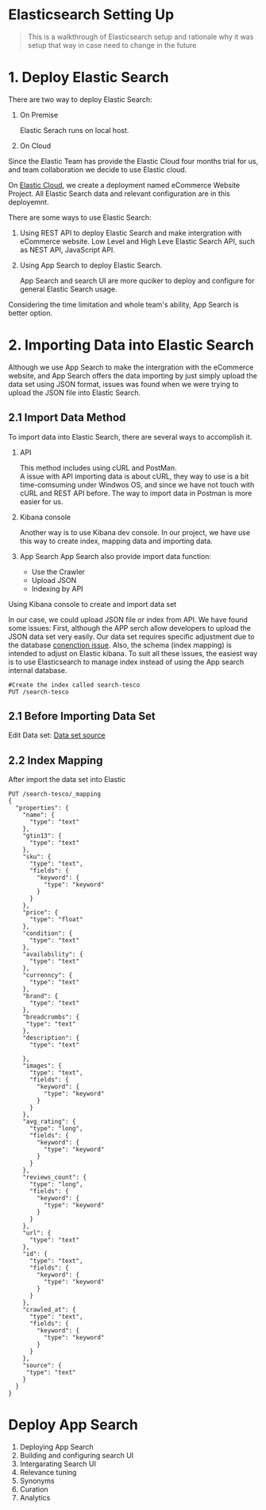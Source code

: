 # Elasticsearch Setting Up

> This is a walkthrough of Elasticsearch setup and rationale why it was setup that way in case need to change in the future

# 1. Deploy Elastic Search
There are two way to deploy Elastic Search:

1. On Premise
   
   Elastic Serach runs on local host.

2. On Cloud

 Since the Elastic Team has provide the Elastic Cloud four months trial for us, and team collaboration we decide to use Elastic cloud.

On [Elastic Cloud](https://cloud.elastic.co/home), we create a deployment named eCommerce Website Project. All Elastic Search data and relevant configuration are in this deployemnt.  


<!-- ![elastic cloud](/images/elasticcloud.png) -->

There are some ways to use Elastic Search:

1. Using REST API to deploy Elastic Search and make intergration with eCommerce website. Low Level and High Leve Elastic Search API, such as NEST API, JavaScript API.
2. Using App Search to deploy Elastic Search.
   
   App Search and search UI are more quciker to deploy and configure for general Elastic Search usage.

Considering the time limitation and whole team's ability, App Search is better option.

# 2. Importing Data into Elastic Search
Although we use App Search to make the intergration with the eCommerce website, and App Search offers the data importing by just simply upload the data set using JSON format, issues was found when we were trying to upload the JSON file into Elastic Search.

## 2.1 Import Data Method

To import data into Elastic Search, there are several ways to accomplish it.

1. API 
   
   This method includes using cURL and PostMan.  
   A issue with API importing data is about cURL, they way to   use is a bit time-comsuming under Windwos OS, and since we have not touch with cURL and REST API before.
   The way to import data in Postman is more easier for us. 

2. Kibana console

   Another way is to use Kibana dev console.
   In our project, we have use this way to create index, mapping data and importing data.

3. App Search
   App Search also provide import data function:
   - Use the Crawler
   - Upload JSON
   - Indexing by API 

Using Kibana console to create and import data set

In our case, we could upload JSON file or index from API. We have found some issues:
First, although the APP serch allow developers to upload the JSON data set very easily. Our data set requires specific adjustment due to the database [conenction issue](./SearchUI.md).
Also, the schema (index mapping) is intended to adjust on Elastic kibana. 
To suit all these issues, the easiest way is to use Elasticsearch to manage index instead of using the App search internal database.

```
#Create the index called search-tesco
PUT /search-tesco
```
## 2.1 Before Importing Data Set

 Edit Data set: [Data set source](https://data.world/crawlfeeds/tesco-groceries-dataset/workspace/file?filename=tesco_sample.json)

## 2.2 Index Mapping

After import the data set into Elastic

```
PUT /search-tesco/_mapping
{
  "properties": {
    "name": {
      "type": "text"
    },
    "gtin13": {
      "type": "text"
    },
    "sku": {
      "type": "text",
      "fields": {
        "keyword": {
          "type": "keyword"
        }
      }
    },
    "price": {
      "type": "float"
    },
    "condition": {
      "type": "text"
    },
    "availability": {
      "type": "text"
    },
    "currenncy": {
      "type": "text"
    },
    "brand": {
      "type": "text"
    },
    "breadcrumbs": {
     "type": "text"
    },
    "description": {
      "type": "text"
  
    },
    "images": {
      "type": "text",
      "fields": {
        "keyword": {
          "type": "keyword"
        }
      }
    },
    "avg_rating": {
      "type": "long",
      "fields": {
        "keyword": {
          "type": "keyword"
        }
      }
    },
    "reviews_count": {
      "type": "long",
      "fields": {
        "keyword": {
          "type": "keyword"
        }
      }
    },
    "url": {
      "type": "text"
    },
    "id": {
      "type": "text",
      "fields": {
        "keyword": {
          "type": "keyword"
        }
      }
    },
    "crawled_at": {
      "type": "text",
      "fields": {
        "keyword": {
          "type": "keyword"
        }
      }
    },
    "source": {
     "type": "text"
    }
  }
}
```

# Deploy App Search
1. Deploying App Search
2. Building and configuring search UI
3. Intergarating Search UI
4. Relevance tuning
5. Synonyms
6. Curation
7. Analytics






